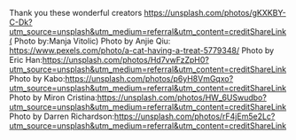 Thank you these wonderful creators
https://unsplash.com/photos/gKXKBY-C-Dk?utm_source=unsplash&utm_medium=referral&utm_content=creditShareLink( Photo by:Manja Vitolic)
Photo by Anjie Qiu: https://www.pexels.com/photo/a-cat-having-a-treat-5779348/
Photo by Eric Han:https://unsplash.com/photos/Hd7vwFzZpH0?utm_source=unsplash&utm_medium=referral&utm_content=creditShareLink
Photo by Kabo:https://unsplash.com/photos/p6yH8VmGqxo?utm_source=unsplash&utm_medium=referral&utm_content=creditShareLink
Photo by Miron Cristina:https://unsplash.com/photos/HW_6USwudbo?utm_source=unsplash&utm_medium=referral&utm_content=creditShareLink
Photo by Darren Richardson:https://unsplash.com/photos/rF4jEm5e2Lc?utm_source=unsplash&utm_medium=referral&utm_content=creditShareLink


